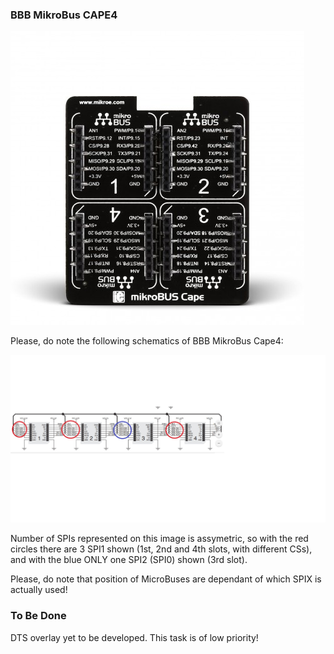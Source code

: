 ### BBB MikroBus CAPE4

![](../Images/beaglebone-mikrobus-cape.jpg)

Please, do note the following schematics of BBB MikroBus Cape4:

![](../Images/Cape4-SPI1-SPI2.jpg)

Number of SPIs represented on this image is assymetric, so with the red circles there
are 3 SPI1 shown (1st, 2nd and 4th slots, with different CSs), and with the blue ONLY
one SPI2 (SPI0) shown (3rd slot).

Please, do note that position of MicroBuses are dependant of which SPIX is actually used!

### To Be Done

DTS overlay yet to be developed. This task is of low priority!
